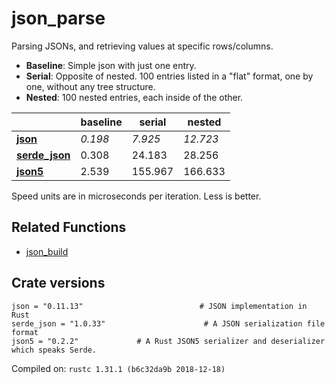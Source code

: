 # json_parse
Parsing JSONs, and retrieving values at specific rows/columns.

* **Baseline**: Simple json with just one entry.
* **Serial**: Opposite of nested. 100 entries listed in a "flat" format, one by one, without any tree structure.
* **Nested**: 100 nested entries, each inside of the other.

| | baseline | serial | nested |
| --- | --- | --- | --- |
| **[json](https://crates.io/crates/json)** | *0.198* | *7.925* | *12.723* |
| **[serde_json](https://crates.io/crates/serde_json)** | 0.308 | 24.183 | 28.256 |
| **[json5](https://crates.io/crates/json5)** | 2.539 | 155.967 | 166.633 |

Speed units are in microseconds per iteration. Less is better.

## Related Functions

* [json_build](../json_build)

## Crate versions

    json = "0.11.13"                          # JSON implementation in Rust
    serde_json = "1.0.33"                      # A JSON serialization file format
    json5 = "0.2.2"             # A Rust JSON5 serializer and deserializer which speaks Serde.

Compiled on: `rustc 1.31.1 (b6c32da9b 2018-12-18)`